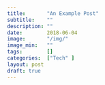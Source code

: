 ```yaml
---
title:       "An Example Post"
subtitle:    ""
description: ""
date:        2018-06-04
image:       "/img/"
image_min:   ""
tags:        []
categories:  ["Tech" ]
layout: post
draft: true
---
```

